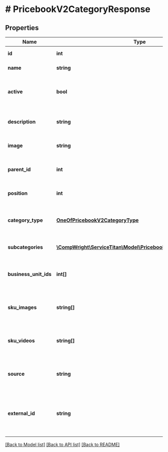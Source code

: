 # # PricebookV2CategoryResponse

## Properties

Name | Type | Description | Notes
------------ | ------------- | ------------- | -------------
**id** | **int** | The id for the category |
**name** | **string** | The name of the category |
**active** | **bool** | Active shows if this category is currently active |
**description** | **string** | A description that described the category | [optional]
**image** | **string** | The image to display as the category | [optional]
**parent_id** | **int** | The id of the category that is the parent of this item | [optional]
**position** | **int** | The position location of this item |
**category_type** | [**OneOfPricebookV2CategoryType**](OneOfPricebookV2CategoryType.md) | The category type. This field can be Service or Material. |
**subcategories** | [**\CompWright\ServiceTitan\Model\PricebookV2CategoryResponse[]**](PricebookV2CategoryResponse.md) | The array of the subcategories | [optional]
**business_unit_ids** | **int[]** | The business units that are associated with this category | [optional]
**sku_images** | **string[]** | The images that will be used for the SKUs under this category | [optional]
**sku_videos** | **string[]** | The videos that will be used for the videos under this category | [optional]
**source** | **string** | The source of the category if it was imported from a catalog | [optional]
**external_id** | **string** | External id is the id of the original source of the item when it comes from a catalog | [optional]

[[Back to Model list]](../../README.md#models) [[Back to API list]](../../README.md#endpoints) [[Back to README]](../../README.md)
